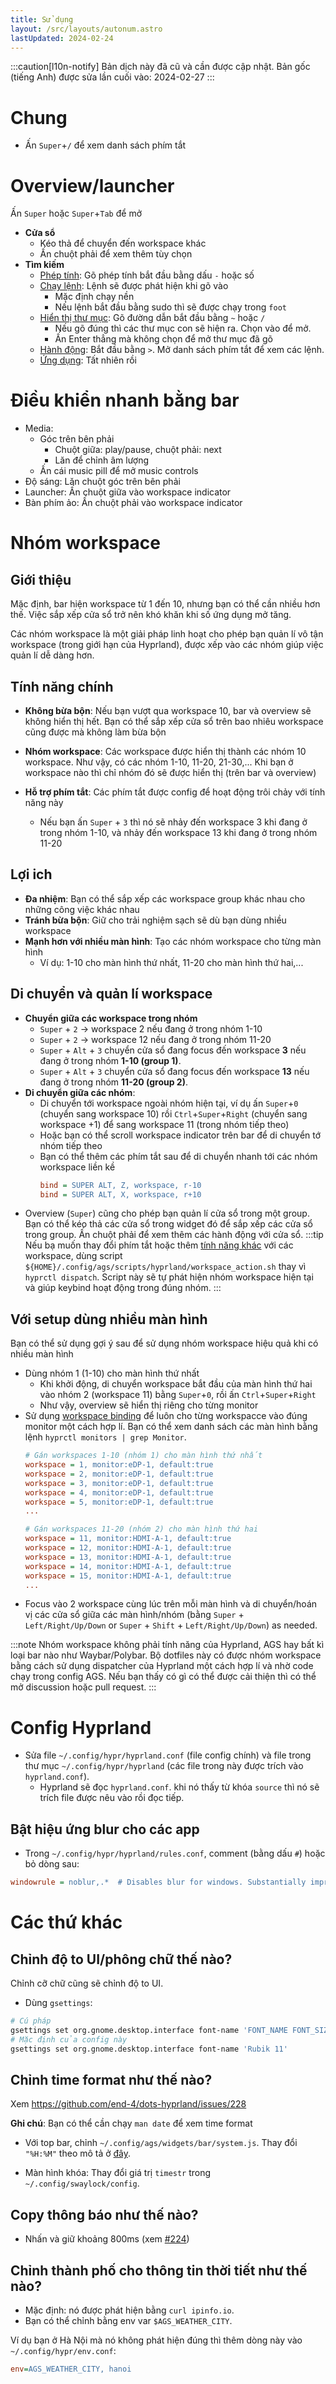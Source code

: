 ```yaml
---
title: Sử dụng
layout: /src/layouts/autonum.astro
lastUpdated: 2024-02-24
---
```

:::caution[l10n-notify]
Bản dịch này đã cũ và cần được cập nhật. Bản gốc (tiếng Anh) được sửa lần cuối vào: 2024-02-27
:::

# Chung
- Ấn `Super`+`/` để xem danh sách phím tắt

# Overview/launcher
Ấn `Super` hoặc `Super`+`Tab` để mở

- **Cửa sổ**
  - Kéo thả để chuyển đến workspace khác
  - Ấn chuột phải để xem thêm tùy chọn
- **Tìm kiếm**
  - <u>Phép tính</u>: Gõ phép tính bắt đầu bằng dấu `-` hoặc số
  - <u>Chạy lệnh</u>: Lệnh sẽ được phát hiện khi gõ vào
    - Mặc định chạy nền
    - Nếu lệnh bắt đầu bằng sudo thì sẽ được chạy trong `foot`
  - <u>Hiển thị thư mục</u>: Gõ đường dẫn bắt đầu bằng `~` hoặc `/`
    - Nếu gõ đúng thì các thư mục con sẽ hiện ra. Chọn vào để mở.
    - Ấn Enter thẳng mà không chọn để mở thư mục đã gõ
  - <u>Hành động</u>: Bắt đầu bằng `>`. Mở danh sách phím tắt để xem các lệnh.
  - <u>Ứng dụng</u>: Tất nhiên rồi

# Điều khiển nhanh bằng bar
- Media: 
  - Góc trên bên phải
    - Chuột giữa: play/pause, chuột phải: next 
    - Lăn để chỉnh âm lượng
  - Ấn cái music pill để mở music controls
- Độ sáng: Lăn chuột góc trên bên phải
- Launcher: Ấn chuột giữa vào workspace indicator
- Bàn phím ảo: Ấn chuột phải vào workspace indicator

# Nhóm workspace

## Giới thiệu

Mặc định, bar hiện workspace từ 1 đến 10, nhưng bạn có thể cần nhiều hơn thế. Việc sắp xếp cửa sổ trở nên khó khăn khi số ứng dụng mở tăng.

Các nhóm workspace là một giải pháp linh hoạt cho phép bạn quản lí vô tận workspace (trong giới hạn của Hyprland), được xếp vào các nhóm giúp việc quản lí dễ dàng hơn.

## Tính năng chính

- **Không bừa bộn**: Nếu bạn vượt qua workspace 10, bar và overview sẽ không hiển thị hết. Bạn có thể sắp xếp cửa sổ trên bao nhiêu workspace cũng được mà không làm bừa bộn 
- **Nhóm workspace**: Các workspace được hiển thị thành các nhóm 10 workspace. Như vậy, có các nhóm 1-10, 11-20, 21-30,... Khi bạn ở workspace nào thì chỉ nhóm đó sẽ được hiển thị (trên bar và overview)

- **Hỗ trợ phím tắt**: Các phím tắt được config để hoạt động trôi chảy với tính năng này
  - Nếu bạn ấn `Super` + `3` thì nó sẽ nhảy đến workspace 3 khi đang ở trong nhóm 1-10, và nhảy đến workspace 13 khi đang ở trong nhóm 11-20 

## Lợi ich

- **Đa nhiệm**: Bạn có thể sắp xếp các workspace group khác nhau cho những công việc khác nhau
- **Tránh bừa bộn**: Giữ cho trải nghiệm sạch sẽ dù bạn dùng nhiều workspace
- **Mạnh hơn với nhiều màn hình**: Tạo các nhóm workspace cho từng màn hình
  - Ví dụ: 1-10 cho màn hình thứ nhất, 11-20 cho màn hình thứ hai,...

## Di chuyển và quản lí workspace

- **Chuyển giữa các workspace trong nhóm**
  - `Super` + `2` → workspace 2 nếu đang ở trong nhóm 1-10
  - `Super` + `2` → workspace 12 nếu đang ở trong nhóm 11-20
  - `Super` + `Alt` + `3` chuyển cửa sổ đang focus đến workspace **3** nếu đang ở trong nhóm **1-10 (group 1)**.
  - `Super` + `Alt` + `3` chuyển cửa sổ đang focus đến workspace **13** nếu đang ở trong nhóm **11-20 (group 2)**.
- **Di chuyển giữa các nhóm**:
  - Di chuyển tới workspace ngoài nhóm hiện tại, ví dụ ấn `Super`+`0` (chuyển sang workspace 10) rồi `Ctrl`+`Super`+`Right` (chuyển sang workspace +1) để sang workspace 11 (trong nhóm tiếp theo)
  - Hoặc bạn có thể scroll workspace indicator trên bar để di chuyển tớ nhóm tiếp theo
  - Bạn có thể thêm các phím tắt sau để di chuyển nhanh tới các nhóm workspace liền kề
    ```ini title="~/.config/hypr/hyprland/keybinds.conf"
    bind = SUPER ALT, Z, workspace, r-10
    bind = SUPER ALT, X, workspace, r+10
    ```
- Overview (`Super`) cũng cho phép bạn quản lí cửa sổ trong một group. Bạn có thể kéo thả các cửa sổ trong widget đó để sắp xếp các cửa sổ trong group. Ấn chuột phải để xem thêm các hành động với cửa sổ.
:::tip
Nếu bạ muốn thay đổi phím tắt hoặc thêm [tính năng khác](https://wiki.hyprland.org/Configuring/Dispatchers/) với các workspace, dùng script `${HOME}/.config/ags/scripts/hyprland/workspace_action.sh` thay vì `hyprctl dispatch`. Script này sẽ tự phát hiện nhóm workspace hiện tại và giúp keybind hoạt động trong đúng nhóm.
:::

## Với setup dùng nhiều màn hình

Bạn có thể sử dụng gợi ý sau để sử dụng nhóm workspace hiệu quả khi có nhiều màn hình
- Dùng nhóm 1 (1-10) cho màn hình thứ nhất
  - Khi khởi động, di chuyển workspace bắt đầu của màn hình thứ hai vào nhóm 2 (workspace 11) bằng `Super`+`0`, rồi ấn `Ctrl`+`Super`+`Right`
  - Như vậy, overview sẽ hiển thị riêng cho từng monitor
- Sử dụng [workspace binding](https://wiki.hyprland.org/Configuring/Workspace-Rules/#rules) để luôn cho từng workspacce vào đúng monitor một cách hợp lí. Bạn có thể xem danh sách các màn hình bằng lệnh `hyprctl monitors | grep Monitor`.
  ```ini title="~/.config/hypr/hyprland.conf"
  # Gán workspaces 1-10 (nhóm 1) cho màn hình thứ nhất
  workspace = 1, monitor:eDP-1, default:true
  workspace = 2, monitor:eDP-1, default:true
  workspace = 3, monitor:eDP-1, default:true
  workspace = 4, monitor:eDP-1, default:true
  workspace = 5, monitor:eDP-1, default:true
  ...

  # Gán workspaces 11-20 (nhóm 2) cho màn hình thứ hai
  workspace = 11, monitor:HDMI-A-1, default:true
  workspace = 12, monitor:HDMI-A-1, default:true
  workspace = 13, monitor:HDMI-A-1, default:true
  workspace = 14, monitor:HDMI-A-1, default:true
  workspace = 15, monitor:HDMI-A-1, default:true
  ...
  ```
- Focus vào 2 workspace cùng lúc trên mỗi màn hình và di chuyển/hoán vị các cửa sổ giữa các màn hình/nhóm (bằng `Super` + `Left/Right/Up/Down` or `Super` + `Shift` + `Left/Right/Up/Down`) as needed.

:::note
Nhóm workspace không phải tính năng của Hyprland, AGS hay bất kì loại bar nào như Waybar/Polybar. Bộ dotfiles này có được nhóm workspace bằng cách sử dụng dispatcher của Hyprland một cách hợp lí và nhờ code chạy trong config AGS. Nếu bạn thấy có gì có thể được cải thiện thì có thể mở discussion hoặc pull request.
:::


# Config Hyprland
- Sửa file `~/.config/hypr/hyprland.conf` (file config chính) và file trong thư mục `~/.config/hypr/hyprland` (các file trong này được trích vào `hyprland.conf`).
  - Hyprland sẽ đọc `hyprland.conf`. khi nó thấy từ khóa `source` thì nó sẽ trích file được nêu vào rồi đọc tiếp.

## Bật hiệu ứng blur cho các app
- Trong `~/.config/hypr/hyprland/rules.conf`, comment (bằng dấu `#`) hoặc bỏ dòng sau:
```ini
windowrule = noblur,.*  # Disables blur for windows. Substantially improves performance.
```

# Các thứ khác
## Chỉnh độ to UI/phông chữ thế nào?
Chỉnh cỡ chữ cũng sẽ chỉnh độ to UI.
- Dùng `gsettings`:
```bash
# Cú pháp
gsettings set org.gnome.desktop.interface font-name 'FONT_NAME FONT_SIZE'
# Mặc định của config này
gsettings set org.gnome.desktop.interface font-name 'Rubik 11'
```

## Chỉnh time format như thế nào?
Xem <https://github.com/end-4/dots-hyprland/issues/228>

**Ghi chú**: Bạn có thể cần chạy `man date` để xem time format

- Với top bar, chỉnh `~/.config/ags/widgets/bar/system.js`. Thay đổi `"%H:%M"` theo mô tả ở [đây](https://docs.gtk.org/glib/method.DateTime.format.html).

- Màn hình khóa: Thay đổi giá trị `timestr` trong `~/.config/swaylock/config`.

## Copy thông báo như thế nào?
- Nhấn và giữ khoảng 800ms (xem [#224](https://github.com/end-4/dots-hyprland/issues/224#issuecomment-1923706599))

## Chỉnh thành phố cho thông tin thời tiết như thế nào?
- Mặc định: nó được phát hiện bằng `curl ipinfo.io`.
- Bạn có thể chỉnh bằng env var `$AGS_WEATHER_CITY`. 

Ví dụ bạn ở Hà Nội mà nó không phát hiện đúng thì thêm dòng này vào `~/.config/hypr/env.conf`:
```ini
env=AGS_WEATHER_CITY, hanoi
```



